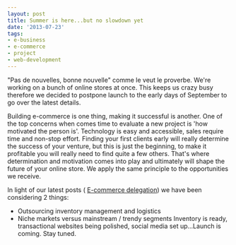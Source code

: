 ```yaml
---
layout: post
title: Summer is here...but no slowdown yet
date: '2013-07-23'
tags:
- e-business
- e-commerce
- project
- web-development
---
```


"Pas de nouvelles, bonne nouvelle" comme le veut le proverbe. We're working on a bunch of online stores at once. This keeps us crazy busy therefore we decided to postpone launch to the early days of September to go over the latest details.

Building e-commerce is one thing, making it successful is another. One of the top concerns when comes time to evaluate a new project is 'how motivated the person is'. Technology is easy and accessible, sales require time and non-stop effort. Finding your first clients early will really determine the success of your venture, but this is just the beginning, to make it profitable you will really need to find quite a few others. That's where determination and motivation comes into play and ultimately will shape the future of your online store. We apply the same principle to the opportunities we receive.

In light of our latest posts (
[E-commerce delegation](http://blog.yafoy.com/2013/04/delegation-e-commerce-pour-petits-sites/)) we have been considering 2 things:

* Outsourcing inventory management and logistics
* Niche markets versus mainstream / trendy segments
Inventory is ready, transactional websites being polished, social media set up...Launch is coming. Stay tuned.
